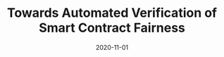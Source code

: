 ---
title: "Towards Automated Verification of Smart Contract Fairness"
collection: publications
permalink: /publication/2020-11-01-Towards-Automated-Verification-of-Smart-Contract-Fairness
date: 2020-11-01
venue: 'In the proceedings of Proceedings of the 28th ACM Joint European Software Engineering Conference and Symposium on the Foundations of Software Engineering (FSE)'
paperurl: 'https://personal.ntu.edu.sg/yi_li/files/Liu2020TAV.pdf'
citation: '<b>Ye Liu</b>,  Yi Li,  Shang-Wei Lin,  Rong Zhao,  In the proceedings of Proceedings of the 28th ACM Joint European Software Engineering Conference and Symposium on the Foundations of Software Engineering (FSE), 2020.'
---